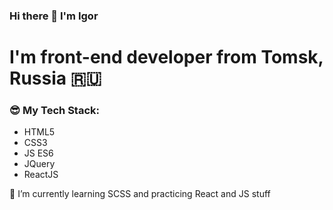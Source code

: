 ### Hi there 👋 I'm Igor
# I'm front-end developer from Tomsk, Russia :ru:

### :sunglasses: My Tech Stack:
- HTML5
- CSS3
- JS ES6
- JQuery
- ReactJS

:horse: I’m currently learning SCSS and practicing React and JS stuff

<!--
**Ray-Janson/Ray-Janson** is a ✨ _special_ ✨ repository because its `README.md` (this file) appears on your GitHub profile.

Here are some ideas to get you started:

- 🔭 I’m currently working on ...
- 🌱 I’m currently learning ...
- 👯 I’m looking to collaborate on ...
- 🤔 I’m looking for help with ...
- 💬 Ask me about ...
- 📫 How to reach me: ...
- 😄 Pronouns: ...
- ⚡ Fun fact: ...
-->
